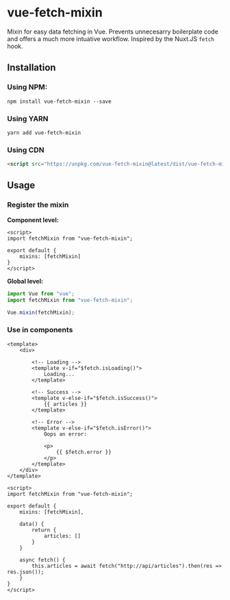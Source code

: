 # vue-fetch-mixin
Mixin for easy data fetching in Vue. Prevents unnecesarry boilerplate code and offers a much more intuative workflow. Inspired by the Nuxt.JS `fetch` hook.


## Installation

### Using NPM:

```
npm install vue-fetch-mixin --save
```

### Using YARN

```
yarn add vue-fetch-mixin
```

### Using CDN

```html
<script src="https://unpkg.com/vue-fetch-mixin@latest/dist/vue-fetch-mixin.min.js"></script>
```

## Usage

### Register the mixin

**Component level:**

```vue
<script>
import fetchMixin from "vue-fetch-mixin";

export default {
    mixins: [fetchMixin]
}
</script>
```

**Global level:**
```js
import Vue from "vue";
import fetchMixin from "vue-fetch-mixin";

Vue.mixin(fetchMixin);
```

### Use in components

```vue
<template>
    <div>

        <!-- Loading -->
        <template v-if="$fetch.isLoading()">
            Loading...
        </template>

        <!-- Success -->
        <template v-else-if="$fetch.isSuccess()">
            {{ articles }}
        </template>

        <!-- Error -->
        <template v-else-if="$fetch.isError()">
            Oops an error:

            <p>
                {{ $fetch.error }}
            </p>
        </template>
    </div>
</template>

<script>
import fetchMixin from "vue-fetch-mixin";

export default {
    mixins: [fetchMixin],

    data() {
        return {
            articles: []
        }
    }

    async fetch() {
        this.articles = await fetch("http://api/articles").then(res => res.json());
    }
}
</script>
```